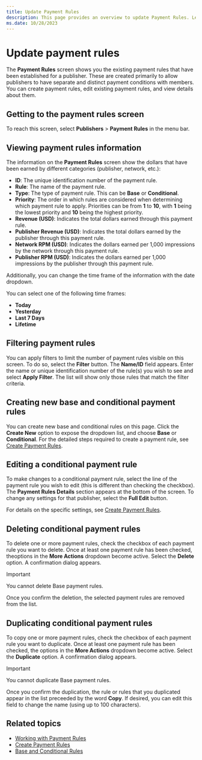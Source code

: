 ```yaml
---
title: Update Payment Rules
description: This page provides an overview to update Payment Rules. Learn to view, filter, create, edit, delete and duplicate conditional payment rules in this page.  
ms.date: 10/28/2023
---
```



# Update payment rules

The **Payment Rules** screen shows you the existing payment rules that have been established for a publisher. These are created primarily to allow publishers to have separate and distinct payment conditions with members. You can create payment rules, edit existing payment rules, and view details about them.

## Getting to the payment rules screen

To reach this screen, select **Publishers** \> **Payment Rules** in the menu bar.

## Viewing payment rules information

The information on the **Payment Rules** screen show the dollars that have been earned by different categories (publisher, network, etc.):

- **ID**: The unique identification number of the payment rule.
- **Rule**: The name of the payment rule.
- **Type**: The type of payment rule. This can be **Base** or **Conditional**.
- **Priority**: The order in which rules are considered when determining which payment rule to apply. Priorities can be from **1** to **10**, with **1** being the lowest priority and **10** being the highest priority.
- **Revenue (USD)**: Indicates the total dollars earned through this payment rule.
- **Publisher Revenue (USD)**: Indicates the total dollars earned by the publisher through this payment rule.
- **Network RPM (USD)**: Indicates the dollars earned per 1,000 impressions by the network through this payment rule.
- **Publisher RPM (USD)**: Indicates the dollars earned per 1,000 impressions by the publisher through this payment rule.

Additionally, you can change the time frame of the information with the date dropdown.

You can select one of the following time frames:

- **Today**
- **Yesterday**
- **Last 7 Days**
- **Lifetime**

## Filtering payment rules

You can apply filters to limit the number of payment rules visible on this screen. To do so, select the **Filter** button. The **Name/ID** field appears. Enter the name
or unique identification number of the rule(s) you wish to see and select **Apply Filter**. The list will show only those rules that match the filter criteria.

## Creating new base and conditional payment rules

You can create new base and conditional rules on this page. Click the **Create New** option to expose the dropdown list, and choose **Base** or **Conditional**. For the detailed steps required to create a payment rule, see [Create Payment Rules](create-payment-rules.md).

## Editing a conditional payment rule

To make changes to a conditional payment rule, select the line of the payment rule you wish to edit (this is different than checking the checkbox). The **Payment Rules Details** section appears at the bottom of the screen. To change any settings for that publisher, select the **Full Edit** button.

For details on the specific settings, see [Create Payment Rules](create-payment-rules.md).

## Deleting conditional payment rules

To delete one or more payment rules, check the checkbox of each payment rule you want to delete. Once at least one payment rule has been checked, theoptions in the **More Actions** dropdown become active. Select the **Delete** option. A confirmation dialog appears.

> [!IMPORTANT]
> You cannot delete Base payment rules.

Once you confirm the deletion, the selected payment rules are removed from the list.

## Duplicating conditional payment rules

To copy one or more payment rules, check the checkbox of each payment rule you want to duplicate. Once at least one payment rule has been checked, the options in the **More Actions** dropdown become active. Select the **Duplicate** option. A confirmation dialog appears.

> [!IMPORTANT]
> You cannot duplicate Base payment rules.

Once you confirm the duplication, the rule or rules that you duplicated appear in the list preceeded by the word **Copy**. If desired, you can edit this field to change the name (using up to 100 characters).

## Related topics

- [Working with Payment Rules](working-with-payment-rules.md)
- [Create Payment Rules](create-payment-rules.md)
- [Base and Conditional Rules](base-and-conditional-rules.md)
